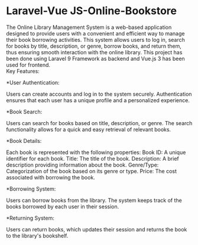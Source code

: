 # Laravel-Vue JS-Online-Bookstore
The Online Library Management System is a web-based application designed to provide users with a convenient and efficient way to manage their book borrowing activities. This system allows users to log in, search for books by title, description, or genre, borrow books, and return them, thus ensuring smooth interaction with the online library. This project has been done using Laravel 9 Framework as backend and Vue.js 3 has been used for frontend.  
Key Features:

*User Authentication:

Users can create accounts and log in to the system securely.
Authentication ensures that each user has a unique profile and a personalized experience.

*Book Search:

Users can search for books based on title, description, or genre.
The search functionality allows for a quick and easy retrieval of relevant books.

*Book Details:

Each book is represented with the following properties:
Book ID: A unique identifier for each book.
Title: The title of the book.
Description: A brief description providing information about the book.
Genre/Type: Categorization of the book based on its genre or type.
Price: The cost associated with borrowing the book.

*Borrowing System:

Users can borrow books from the library.
The system keeps track of the books borrowed by each user in their session.

*Returning System:

Users can return books, which updates their session and returns the book to the library's bookshelf.
